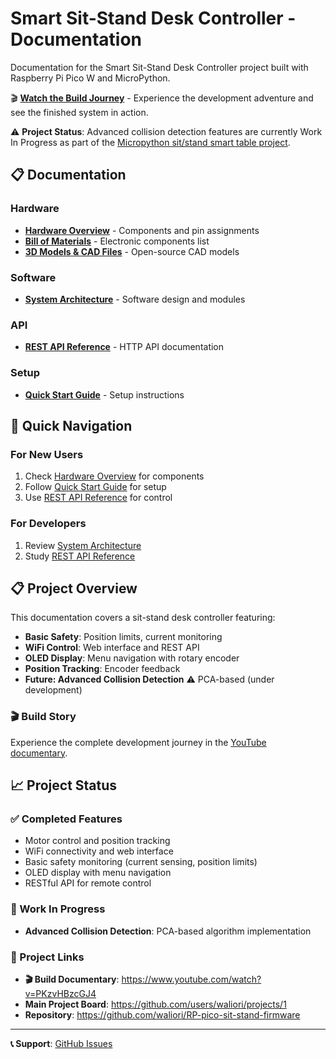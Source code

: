 # Smart Sit-Stand Desk Controller - Documentation

Documentation for the Smart Sit-Stand Desk Controller project built with Raspberry Pi Pico W and MicroPython.

🎬 **[Watch the Build Journey](https://www.youtube.com/watch?v=PKzvHBzcGJ4)** - Experience the development adventure and see the finished system in action.

⚠️ **Project Status**: Advanced collision detection features are currently Work In Progress as part of the [Micropython sit/stand smart table project](https://github.com/users/waliori/projects/1).

## 📋 Documentation

### Hardware
- **[Hardware Overview](hardware/overview.md)** - Components and pin assignments
- **[Bill of Materials](hardware/bom.md)** - Electronic components list
- **[3D Models & CAD Files](https://cad.onshape.com/documents/f9483c31494feda60f507100/w/67832ca84d886d2bfa4006b1/e/62aed646cd76d0a16e7ccfc5?renderMode=0&uiState=68916ac8ffbe3d6103e400d4)** - Open-source CAD models

### Software  
- **[System Architecture](software/architecture.md)** - Software design and modules

### API
- **[REST API Reference](api/rest-api.md)** - HTTP API documentation

### Setup
- **[Quick Start Guide](setup/quick-start.md)** - Setup instructions

## 🎯 Quick Navigation

### For New Users
1. Check [Hardware Overview](hardware/overview.md) for components
2. Follow [Quick Start Guide](setup/quick-start.md) for setup
3. Use [REST API Reference](api/rest-api.md) for control

### For Developers
1. Review [System Architecture](software/architecture.md)
2. Study [REST API Reference](api/rest-api.md)

## 📋 Project Overview

This documentation covers a sit-stand desk controller featuring:

- **Basic Safety**: Position limits, current monitoring
- **WiFi Control**: Web interface and REST API  
- **OLED Display**: Menu navigation with rotary encoder
- **Position Tracking**: Encoder feedback
- **Future: Advanced Collision Detection** ⚠️ PCA-based (under development)

### 🎬 Build Story

Experience the complete development journey in the [YouTube documentary](https://www.youtube.com/watch?v=PKzvHBzcGJ4).

## 📈 Project Status

### ✅ Completed Features
- Motor control and position tracking
- WiFi connectivity and web interface
- Basic safety monitoring (current sensing, position limits)
- OLED display with menu navigation
- RESTful API for remote control

### 🚧 Work In Progress
- **Advanced Collision Detection**: PCA-based algorithm implementation

### 🔗 Project Links
- **🎬 Build Documentary**: https://www.youtube.com/watch?v=PKzvHBzcGJ4
- **Main Project Board**: https://github.com/users/waliori/projects/1
- **Repository**: https://github.com/waliori/RP-pico-sit-stand-firmware

---

**📞 Support**: [GitHub Issues](https://github.com/waliori/RP-pico-sit-stand-firmware/issues)